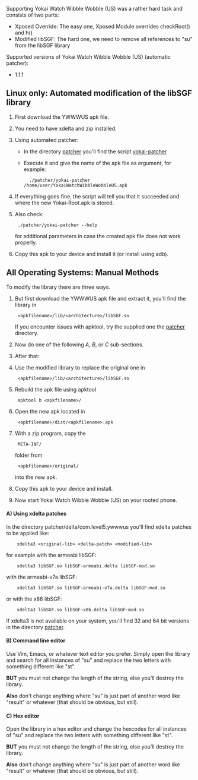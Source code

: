 Supporting Yokai Watch Wibble Wobble (US) was a rather hard task
and consists of two parts:

- Xposed Override: The easy one, Xposed Module overrides checkRoot() and h()
- Modified libSGF: The hard one, we need to remove all references to "su" from the libSGF library

Supported versions of Yokai Watch Wibble Wobble (US) (automatic patcher):
- 1.1.1

## Linux only: Automated modification of the libSGF library

1. First download the YWWWUS apk file.
1. You need to have xdelta and zip installed.
1. Using automated patcher:
    - In the directory [patcher](patcher) you'll find the script [yokai-patcher](patcher/yokai-patcher)
    - Execute it and give the name of the apk file as argument, for example:

            ./patcher/yokai-patcher /home/user/YokaiWatchWibbleWobbleUS.apk

1. If everything goes fine, the script will tell you that it succeeded and where
the new Yokai-Root.apk is stored.
1. Also check:

        ./patcher/yokai-patcher --help

    for additional parameters in case the created apk file does not work properly.

1. Copy this apk to your device and install it (or install using adb).

## All Operating Systems: Manual Methods

To modify the library there are three ways.

1. But first download the YWWWUS apk file and extract it,  you'll find the library in

        <apkfilename>/lib/<architecture>/libSGF.so

    If you encounter issues with apktool, try the supplied one the [patcher](patcher) directory.

1. Now do one of the following *A*, *B*, or *C* sub-sections.
1. After that:
1. Use the modified library to replace the original one in

        <apkfilename>/lib/<architecture>/libSGF.so

1. Rebuild the apk file using apktool

        apktool b <apkfilename>/

1. Open the new apk located in

        <apkfilename>/dist/<apkfilename>.apk

1. With a zip program, copy the

        META-INF/

    folder from

        <apkfilename>/original/

    into the new apk.

1. Copy this apk to your device and install.
1. Now start Yokai Watch Wibble Wobble (US) on your rooted phone.


#### A) Using xdelta patches
In the directory patcher/delta/com.level5.ywwwus you'll find xdelta patches to be applied like:

        xdelta3 <original-lib> <delta-patch> <modified-lib>

   for example with the armeabi libSGF:

        xdelta3 libSGF.so libSGF-armeabi.delta libSGF-mod.so

   with the armeabi-v7a libSGF:

        xdelta3 libSGF.so libSGF-armeabi-v7a.delta libSGF-mod.so

   or with the x86 libSGF:

        xdelta3 libSGF.so libSGF-x86.delta libSGF-mod.so

If xdelta3 is not available on your system, you'll find 32 and 64 bit versions in
the directory [patcher](patcher).

#### B) Command line editor
Use Vim, Emacs, or whatever text editor you prefer. Simply open the library and
search for all instances of "su" and replace the two letters with something
different like "st".

**BUT** you must not change the length of the string, else you'll destroy the library.

**Also** don't change anything where "su" is just part of another word like "result"
or whatever (that should be obvious, but still).

#### C) Hex editor
Open the library in a hex editor and change the hexcodes for all instances of "su"
and replace the two letters with something different like "st".

**BUT** you must not change the length of the string, else you'll destroy the library.

**Also** don't change anything where "su" is just part of another word like "result"
or whatever (that should be obvious, but still).

